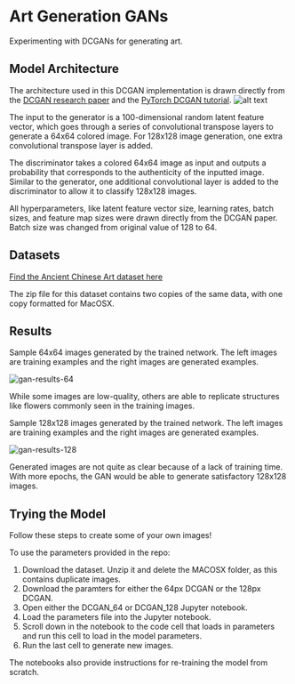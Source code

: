 # Art Generation GANs
Experimenting with DCGANs for generating art. 

## Model Architecture
The architecture used in this DCGAN implementation is drawn directly from the [DCGAN research paper](https://arxiv.org/abs/1511.06434) and the [PyTorch DCGAN tutorial](https://pytorch.org/tutorials/beginner/dcgan_faces_tutorial.html). 
![alt text](https://pytorch.org/tutorials/_images/dcgan_generator.png)

The input to the generator is a 100-dimensional random latent feature vector, which goes through a series of convolutional transpose layers to generate a 64x64 colored image. For 128x128 image generation, one extra convolutional transpose layer is added. 

The discriminator takes a colored 64x64 image as input and outputs a probability that corresponds to the authenticity of the inputted image. Similar to the generator, one additional convolutional layer is added to the discriminator to allow it to classify 128x128 images. 

All hyperparameters, like latent feature vector size, learning rates, batch sizes, and feature map sizes were drawn directly from the DCGAN paper. Batch size was changed from original value of 128 to 64. 


## Datasets
[Find the Ancient Chinese Art dataset here](https://github.com/ychen93/Chinese-Painting-Dataset/blob/master/data.zip)

The zip file for this dataset contains two copies of the same data, with one copy formatted for MacOSX.

## Results
Sample 64x64 images generated by the trained network. The left images are training examples and the right images are generated examples. 

![gan-results-64](https://user-images.githubusercontent.com/77770114/105312000-9008a700-5b8b-11eb-9525-673c1fddcbe9.png)

While some images are low-quality, others are able to replicate structures like flowers commonly seen in the training images. 

Sample 128x128 images generated by the trained network. The left images are training examples and the right images are generated examples.

![gan-results-128](https://user-images.githubusercontent.com/77770114/105312028-91d26a80-5b8b-11eb-8096-9bccf5fb574d.png)

Generated images are not quite as clear because of a lack of training time. With more epochs, the GAN would be able to generate satisfactory 128x128 images. 

## Trying the Model
Follow these steps to create some of your own images! 

To use the parameters provided in the repo:
1. Download the dataset. Unzip it and delete the MACOSX folder, as this contains duplicate images. 
2. Download the paramters for either the 64px DCGAN or the 128px DCGAN.
3. Open either the DCGAN_64 or DCGAN_128 Jupyter notebook.
4. Load the parameters file into the Jupyter notebook.
5. Scroll down in the notebook to the code cell that loads in parameters and run this cell to load in the model parameters. 
6. Run the last cell to generate new images. 

The notebooks also provide instructions for re-training the model from scratch. 



